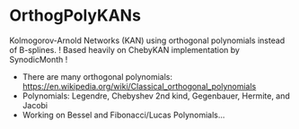 # OrthogPolyKANs
Kolmogorov-Arnold Networks (KAN) using orthogonal polynomials instead of B-splines.
! Based heavily on ChebyKAN implementation by SynodicMonth !
- There are many orthogonal polynomials: https://en.wikipedia.org/wiki/Classical_orthogonal_polynomials
- Polynomials: Legendre, Chebyshev 2nd kind, Gegenbauer, Hermite, and Jacobi
- Working on Bessel and Fibonacci/Lucas Polynomials...
